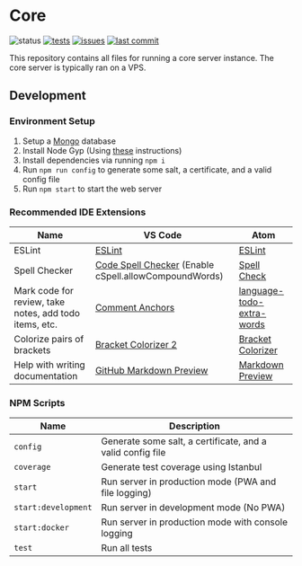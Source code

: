 # Core
![status](https://img.shields.io/badge/status-under%20development-yellow)
[![tests](https://img.shields.io/github/workflow/status/Cloud-CNC/core/tests)](https://github.com/Cloud-CNC/core/actions)
[![issues](https://img.shields.io/github/issues/Cloud-CNC/core)](https://github.com/Cloud-CNC/core/issues)
[![last commit](https://img.shields.io/github/last-commit/Cloud-CNC/core)](https://github.com/Cloud-CNC/core/commits/master)

This repository contains all files for running a core server instance. The core server is typically ran on a VPS.


## Development

### Environment Setup
1. Setup a [Mongo](https://www.mongodb.com) database
2. Install Node Gyp (Using [these](https://github.com/nodejs/node-gyp#installation) instructions)
3. Install dependencies via running `npm i`
4. Run `npm run config` to generate some salt, a certificate, and a valid config file
7. Run `npm start` to start the web server

### Recommended IDE Extensions
Name | VS Code | Atom
--- | --- | ---
ESLint | [ESLint](https://marketplace.visualstudio.com/items?itemName=dbaeumer.vscode-eslint) | [ESLint](https://atom.io/packages/eslint)
Spell Checker | [Code Spell Checker](https://marketplace.visualstudio.com/items?itemName=streetsidesoftware.code-spell-checker) (Enable cSpell.allowCompoundWords) | [Spell Check](https://atom.io/packages/spell-check)
Mark code for review, take notes, add todo items, etc. | [Comment Anchors](https://marketplace.visualstudio.com/items?itemName=ExodiusStudios.comment-anchors) | [language-todo-extra-words](https://atom.io/packages/language-todo-extra-words)
Colorize pairs of brackets | [Bracket Colorizer 2](https://marketplace.visualstudio.com/items?itemName=CoenraadS.bracket-pair-colorizer-2) | [Bracket Colorizer](https://atom.io/packages/bracket-colorizer)
Help with writing documentation | [GitHub Markdown Preview](https://marketplace.visualstudio.com/items?itemName=bierner.github-markdown-preview) | [Markdown Preview](https://atom.io/packages/markdown-preview)

### NPM Scripts
Name | Description
--- | ---
`config` | Generate some salt, a certificate, and a valid config file
`coverage` | Generate test coverage using Istanbul
`start` | Run server in production mode (PWA and file logging)
`start:development` | Run server in development mode (No PWA)
`start:docker` | Run server in production mode with console logging
`test` | Run all tests